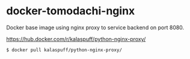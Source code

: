 # docker-tomodachi-nginx
Docker base image using nginx proxy to service backend on port 8080.

https://hub.docker.com/r/kalaspuff/python-nginx-proxy/


```
$ docker pull kalaspuff/python-nginx-proxy/
```
